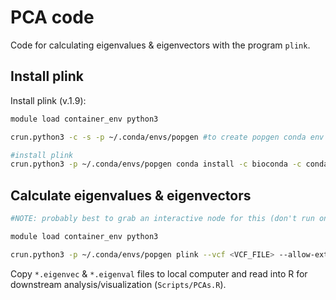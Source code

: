 # PCA code

Code for calculating eigenvalues & eigenvectors with the program `plink`.

## Install plink

Install plink (v.1.9):

```sh
module load container_env python3

crun.python3 -c -s -p ~/.conda/envs/popgen #to create popgen conda env --> only need to do this once

#install plink
crun.python3 -p ~/.conda/envs/popgen conda install -c bioconda -c conda-forge plink
```

## Calculate eigenvalues & eigenvectors

```bash
#NOTE: probably best to grab an interactive node for this (don't run on log-in node).

module load container_env python3

crun.python3 -p ~/.conda/envs/popgen plink --vcf <VCF_FILE> --allow-extra-chr --pca var-wts --out <PIRE.SPECIES.LOC>
```

Copy `*.eigenvec` & `*.eigenval` files to local computer and read into R for downstream analysis/visualization (`Scripts/PCAs.R`).
